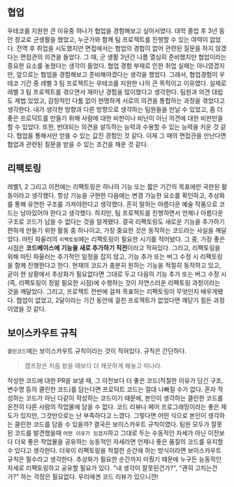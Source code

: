 ## 협업
우테코를 지원한 큰 이유중 하나가 협업을 경험해보고 싶어서였다. 
대학 졸업 후 3년 동안 장교로 군생활을 했었고, 누군가와 함께 팀 프로젝트를 진행할 수 있는 여력이 없었다. 
전역 후 취업을 시도했지만 면접에서는 협업의 경헙이 없어 관련된 질문을 하지 않겠다는 면접관의 의견을 들었다. 
그 때, 군 생활 3년간 나름 열심히 준비했지만 협업이라는 중요한 요소를 놓쳤다는 생각이 들었다. 
협업 경험 부재로 인한 취업 실패는 아니였겠지만, 앞으로는 협업을 경험해보고 준비해야겠다는 생각을 했었다. 
그래서, 협업경험이 우테코 기간 중 레벨 3 팀 프로젝트는 우테코를 지원한 나의 큰 목적이고 이유였다. 
실제로 레벨 3 팀 프로젝트를 겪으면서 재미난 경험을 많이했다고 생각한다. 
팀원과 의견 대립도 제법 있었고, 감정적인 다툼 없이 현명하게 서로의 의견을 통합하는 과정을 겪었다고 생각한다. 
내가 생각한 방향과 다른 방향으로 생각하는 팀원들을 만날 수 있었고, 좀 더 좋은 프로덕트를 만들기 위해 사람에 대한 비판이나 비난이 아닌 의견에 대한 비판만을 할 수 있었다. 
또한, 반대되는 의견을 설득하는 능력과 수용할 수 있는 능력을 키운 것 같다. 
협업을 통해서만 얻을 수 있는 값진 경험인 것 같다. 
이제 그 때의 면접관을 만난다면 협업과 관련된 질문을 받을 수 있는 조건을 채운 것 같다.

## 리팩토링
레벨1, 2 그리고 이전에는 리팩토링은 하나의 기능 또는 짧은 기간의 목표에만 국한된 활동이라고 생각했다. 
항상 기능을 구현한 다음에는 변경 가능한 요소를 확인하고, 추상화를 통해 유연한 구조를 가져야한다고 생각했다. 
흔히 말하는 아름다운 예술 작품으로 코드는 남아있어야 한다고 생각했다. 
하지만, 팀 프로젝트를 진행하면서 언제나 아름다운 구조로 코드가 남을 수 없다는 것을 알게됐다. 
결국 리팩토링도 새로운 기능을 추가하기 편하게 만들기 위한 활동 중 하나이고, 가장 중요한 것은 동작하는 코드라는 사실을 깨달았다. 
마틴 파울러의 `리팩토링`에는 리팩토링이 필요한 시기를 적어놨다. 
그 중, 가장 좋은 시점은 **코드베이스에 기능을 새로 추가하기 직전**이라고 적혀있다. 
그리고, 리팩토링을 위해 마틴 파울러는 추가적인 일정을 잡지 않고, 기능 추가 또는 버그 수정 시 리팩토링을 함께 진행한다고 한다. 
현재의 코드가 충분히 원하는 기능을 적절히 동작하고 있고, 굳이 현 상황에서 추상화가 필요없다면 그대로 두고 다음의 기능 추가 또는 버그 수정 시(즉, 리팩토링이 정말 필요한 시점)에 수행하는 것이 자연스러운 리팩토링 과정이라는 것을 깨달았다. 
그리고, 프로젝트 전반에 걸쳐 목표하는 리팩토링이 무엇인지 배우게됐다. 
협업이 없었고, 2달이라는 기간 동안에 걸친 프로젝트가 없었다면 깨닫기 힘든 과정이였을 것 같다.

## 보이스카우트 규칙
`클린코드`에는 보이스카우트 규칙이라는 것이 적혀있다. 
규칙은 간단하다.

> 캠프장은 처음 왔을 때보다 더 깨끗하게 해놓고 떠나라.

작성한 코드에 대한 PR을 보낼 때, 그 이전보다 더 좋은 코드(적절한 이유가 담긴 구조, 변수명 등의 클린한 코드)를 담는다면 프로덕트 코드는 절대 나빠질 수가 없다. 
혼자 작성하는 코드가 아닌 다같이 작성하는 코드이기 때문에, 본인이 생각하는 클린한 코드를 온전히 다른 사람의 작업물에 담을 수 없다. 
코드 리뷰나 페어 프로그래밍이라는 좋은 제도가 있지만, 그것만으로는 난 부족하다고 느꼈다. 
그렇다면 어떤 식으로 본인이 생각하는 클린한 코드를 담을 수 있을까? 
결국은 보이스카우트 규칙이였다. 
팀원 모두가 잘못된 코드를 발견했을때 `어떤 이유가 있겠지`하고 그대로 두는 수동적인 자세가 아닌 이전보다 더욱 좋은 작업물을 공유하는 능동적인 자세라면 언제나 좋은 품질의 코드를 유지할 수 있다고 생각한다. 
더욱이 리팩토링을 적절한 순간에 하는 방식이라면 보이스카우트 규칙은 필수라고 생각한다. 
추상화가 필요한 순간까지 미뤘기 때문에 누구든 능동적인 자세로 리팩토링하고 공유할 필요가 있다. 
"내 생각이 잘못된건가?", "괜히 고치는건가?" 하는 걱정은 필요없다. 
우리에겐 코드 리뷰가 있으니깐! 
